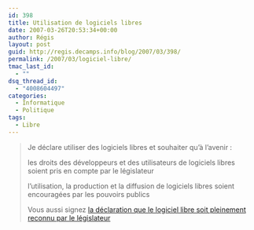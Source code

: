 ```yaml
---
id: 398
title: Utilisation de logiciels libres
date: 2007-03-26T20:53:34+00:00
author: Régis
layout: post
guid: http://regis.decamps.info/blog/2007/03/398/
permalink: /2007/03/logiciel-libre/
tmac_last_id:
  - ""
dsq_thread_id:
  - "4008604497"
categories:
  - Informatique
  - Politique
tags:
  - Libre
---
```

> Je déclare utiliser des logiciels libres et souhaiter qu’à l’avenir :
> 
> les droits des développeurs et des utilisateurs de logiciels libres soient pris en compte par le législateur
> 
> l’utilisation, la production et la diffusion de logiciels libres soient encouragées par les pouvoirs publics
> 
> Vous aussi signez [la déclaration que le logiciel libre soit pleinement reconnu par le législateur](http://www.candidats.fr/signer)
